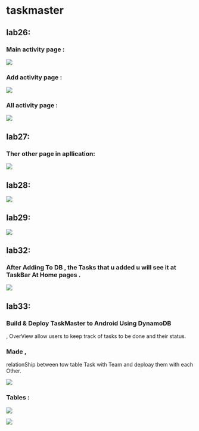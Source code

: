 # taskmaster

## lab26:
### Main activity page :
![](lab26a.png)

### Add activity page :
![](lab26b.png)

### All activity page :
![](lab26c.png)



## lab27:
### Ther other page in apllication:

![](Android.png)


## lab28:
![](lab28.png)


## lab29:
![](lab29.png)


## lab32:
### After Adding To DB , the Tasks that u added u will see it at TaskBar At Home pages .

![](lab32.png)


## lab33:

### Build & Deploy TaskMaster to Android Using DynamoDB
 ,  OverView allow users to keep track of tasks to be done and their status.
 ### Made , 
 relationShip between tow table Task with Team and deploay them with each Other.

  ![](lab33.png)

 ### Tables :

 ![](l3.PNG)

  ![](l33.PNG)